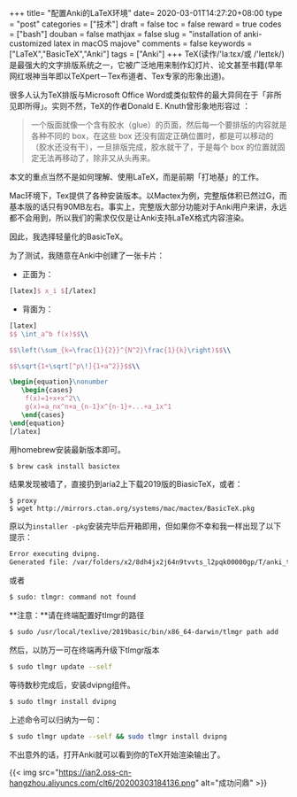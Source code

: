 +++
title= "配置Anki的LaTeX环境"
date= 2020-03-01T14:27:20+08:00
type = "post"
categories = ["技术"]
draft = false
toc = false
reward = true
codes = ["bash"]
douban = false
mathjax = false
slug = "installation of anki-customized latex in macOS majove"
comments = false
keywords = ["LaTeX","BasicTeX","Anki"]
tags = ["Anki"]
+++
TeX(读作/'laːtɛx/或 /'leɪtɛk/)是最强大的文字排版系统之一，它被广泛地用来制作幻灯片、论文甚至书籍(早年网红垠神当年即以TeXpert－Tex布道者、Tex专家的形象出道)。

很多人认为TeX排版与Microsoft Office Word或类似软件的最大异同在于「非所见即所得」。实则不然，TeX的作者Donald E. Knuth曾形象地形容过 ：

> 一个版面就像一个含有胶水（glue）的页面，然后每一个要排版的内容就是各种不同的 box，在这些 box 还没有固定正确位置时，都是可以移动的（胶水还没有干），一旦排版完成，胶水就干了，于是每个 box 的位置就固定无法再移动了，除非又从头再来。

<!--more-->

本文的重点当然不是如何理解、使用LaTeX，而是前期「打地基」的工作。

Mac环境下，Tex提供了各种安装版本。以Mactex为例，完整版体积已然过G，而基本版的话只有90MB左右。事实上，完整版大部分功能对于Anki用户来讲，永远都不会用到，所以我们的需求仅仅是让Anki支持LaTeX格式内容渲染。

因此，我选择轻量化的BasicTeX。

为了测试，我随意在Anki中创建了一张卡片：

- 正面为：

```latex
[latex]$ x_i $[/latex]
```

- 背面为：

```latex
[latex]
$$ \int_a^b f(x)$$\\

$$\left(\sum_{k=\frac{1}{2}}^{N^2}\frac{1}{k}\right)$$\\

$$\sqrt{1+\sqrt[^p\!]{1+a^2}}$$\\

\begin{equation}\nonumber
   \begin{cases}
    f(x)=1+x+x^2\\
    g(x)=a_nx^n+a_{n-1}x^{n-1}+...+a_1x^1
   \end{cases}
\end{equation}
[/latex]
```

用homebrew安装最新版本即可。


```bash
$ brew cask install basictex
```

结果发现被墙了，直接扔到aria2上下载2019版的BiasicTeX，或者：

```
$ proxy
$ wget http://mirrors.ctan.org/systems/mac/mactex/BasicTeX.pkg
```

原以为`installer -pkg`安装完毕后开箱即用，但如果你不幸和我一样出现了以下提示：

```bash
Error executing dvipng.
Generated file: /var/folders/x2/8dh4jx2j64n9tvvts_l2pqk00000gp/T/anki_temp/tmp.tex
```

或者

```bash
$ sudo: tlmgr: command not found
```

**注意：**请在终端配置好tlmgr的路径

```bash
$ sudo /usr/local/texlive/2019basic/bin/x86_64-darwin/tlmgr path add
```
然后，以防万一可在终端再升级下tlmgr版本

```bash
$ sudo tlmgr update --self
```

等待数秒完成后，安装dvipng组件。

```bash
$ sudo tlmgr install dvipng
```
上述命令可以归纳为一句：

```bash
$ sudo tlmgr update --self && sudo tlmgr install dvipng
```

不出意外的话，打开Anki就可以看到你的TeX开始渲染输出了。

{{< img src="https://ian2.oss-cn-hangzhou.aliyuncs.com/clt6/20200303184136.png" alt="成功问鼎" >}}



